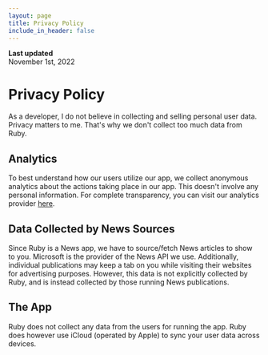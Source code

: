 ```yaml
---
layout: page
title: Privacy Policy
include_in_header: false
---
```


**Last updated**  
November 1st, 2022

# Privacy Policy

As a developer, I do not believe in collecting and selling personal user data. Privacy matters to me. That's why we don't collect too much data from Ruby.

## Analytics

To best understand how our users utilize our app, we collect anonymous analytics about the actions taking place in our app. This doesn't involve any personal information. For complete transparency, you can visit our analytics provider [here](https://telemetrydeck.com).

## Data Collected by News Sources

Since Ruby is a News app, we have to source/fetch News articles to show to you. Microsoft is the provider of the News API we use. Additionally, individual publications may keep a tab on you while visiting their websites for advertising purposes. However, this data is not explicitly collected by Ruby, and is instead collected by those running News publications.

## The App

Ruby does not collect any data from the users for running the app. Ruby does however use iCloud (operated by Apple) to sync your user data across devices.

